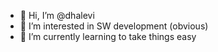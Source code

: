 - 👋 Hi, I’m @dhalevi
- 👀 I’m interested in SW development (obvious)
- 🌱 I’m currently learning to take things easy

<!---
dhalevi/dhalevi is a ✨ special ✨ repository because its `README.md` (this file) appears on your GitHub profile.
You can click the Preview link to take a look at your changes.
--->
